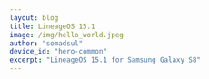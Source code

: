 ```yaml
---
layout: blog
title: LineageOS 15.1
image: /img/hello_world.jpeg
author: "somadsul"
device_id: "hero-common"
excerpt: "LineageOS 15.1 for Samsung Galaxy S8"
---
```


